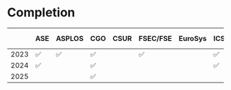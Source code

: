 #   Completion

|      | ASE  | ASPLOS | CGO  | CSUR | FSEC/FSE | EuroSys | ICS  | ICSE | ISCA | ISSTA | MICRO | OOPSLA | OSDI | PACT | PLDI | POPL | PPoPP | SC   | TACO | TOCS | TOPLAS | TOSEM | USenix ATC |
| ---- | ---- | ------ | ---- | ---- | -------- | ------- | ---- | ---- | ---- | ----- | ----- | ------ | ---- | ---- | ---- | ---- | ----- | ---- | ---- | ---- | ------ | ----- | ---------- |
| 2023 | ✅    | ✅      | ✅    |      | ✅        |         | ✅    | ✅    | ✅    |       | ✅     |        | ✅    | ✅    |      |      |       | ✅    |      |      |        |       | ✅          |
| 2024 | ✅    |        | ✅    |      |          |         | ✅    | ✅    |      |       |       |        |      |      |      |      | ✅     |      |      |      |        |       | ✅          |
| 2025 |      |        | ✅    |      |          |         |      |      |      |       |       |        | ✅    |      |      |      | ✅     |      |      |      |        |       | ✅          |

